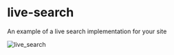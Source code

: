 # live-search
An example of a live search implementation for your site

![live_search](https://user-images.githubusercontent.com/78296567/170153015-8acd8fa6-ede0-4eb4-adc0-c997a9b8bf4a.png)
